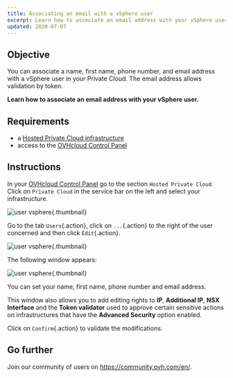 ```yaml
---
title: Associating an email with a vSphere user
excerpt: Learn how to associate an email address with your vSphere user
updated: 2020-07-07
---
```


## Objective

You can associate a name, first name, phone number, and email address with a vSphere user in your Private Cloud. The email address allows validation by token.

**Learn how to associate an email address with your vSphere user.**

## Requirements

- a [Hosted Private Cloud infrastructure](https://www.ovhcloud.com/en-sg/enterprise/products/hosted-private-cloud/)
- access to the [OVHcloud Control Panel](https://ca.ovh.com/auth/?action=gotomanager&from=https://www.ovh.com/sg/&ovhSubsidiary=sg)

## Instructions

In your [OVHcloud Control Panel](https://ca.ovh.com/auth/?action=gotomanager&from=https://www.ovh.com/sg/&ovhSubsidiary=sg) go to the section `Hosted Private Cloud`. Click on `Private Cloud` in the service bar on the left and select your infrastructure.

![user vsphere](images/addMailOnUser01.png){.thumbnail}

Go to the tab `Users`{.action}, click on `...`{.action} to the right of the user concerned and then click `Edit`{.action}.

![user vsphere](images/addMailOnUser02.png){.thumbnail}

The following window appears:

![user vsphere](images/addMailOnUser03.png){.thumbnail}

You can set your name, first name, phone number and email address.

This window also allows you to add editing rights to **IP**, **Additional IP**, **NSX Interface** and the **Token validator** used to approve certain sensitive actions on infrastructures that have the **Advanced Security** option enabled.

Click on `Confirm`{.action} to validate the modifications.

## Go further

Join our community of users on <https://community.ovh.com/en/>.
